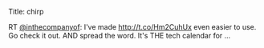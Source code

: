 Title: chirp

RT <a href="http://twitter.com/inthecompanyof">@inthecompanyof</a>: I've made <a href="http://t.co/Hm2CuhUx">http://t.co/Hm2CuhUx</a> even easier to use. Go check it out. AND spread the word. It's THE tech calendar for  ...
